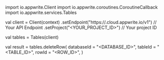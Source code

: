 import io.appwrite.Client
import io.appwrite.coroutines.CoroutineCallback
import io.appwrite.services.Tables

val client = Client(context)
    .setEndpoint("https://<REGION>.cloud.appwrite.io/v1") // Your API Endpoint
    .setProject("<YOUR_PROJECT_ID>") // Your project ID

val tables = Tables(client)

val result = tables.deleteRow(
    databaseId = "<DATABASE_ID>", 
    tableId = "<TABLE_ID>", 
    rowId = "<ROW_ID>", 
)